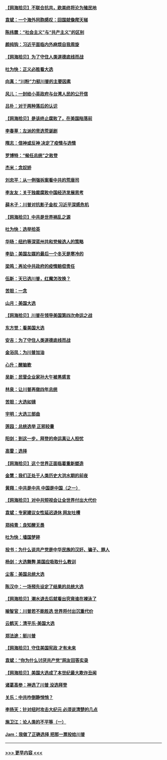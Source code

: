 #### [【网海拾贝】不联合抗共，欧美终将沦为殖民地](../pages/nsc993/n12565068.md?t=11221303) 
#### [袁斌：一个海外同胞感叹：回国就像爬天梯](../pages/nsc993/n12564986.md?t=11221303) 
#### [陈纬霆：“社会主义”与“共产主义”的区别](../pages/nsc993/n12562417.md?t=11221303) 
#### [颜纯钩：习近平面临内外麻烦自我周旋](../pages/nsc993/n12563356.md?t=11221303) 
#### [【网海拾贝】为了守住人类道德底线而战](../pages/nsc993/n12562542.md?t=11221303) 
#### [吐为快：正义必胜看大选](../pages/nsc993/n12561967.md?t=11221303) 
#### [向真：“川粉”力挺川普的主要因素](../pages/nsc993/n12560774.md?t=11221303) 
#### [风儿：一封给小英政府与台湾人民的公开信](../pages/nsc993/n12560581.md?t=11221303) 
#### [吕朴：对于两种落后的认识](../pages/nsc993/n12560492.md?t=11221303) 
#### [【网海拾贝】是该终止腐败了，在美国陷落前](../pages/nsc993/n12559936.md?t=11221303) 
#### [李春草：左派的竞选荒诞剧](../pages/nsc993/n12558380.md?t=11221303) 
#### [隋志：信神或反神 决定了疫情与选情](../pages/nsc993/n12558255.md?t=11221303) 
#### [罗博特：“候任总统”之败登](../pages/nsc993/n12558189.md?t=11221303) 
#### [杰米：念奴娇](../pages/nsc993/n12558174.md?t=11221303) 
#### [刘忠平：从一例强拆案看中共的荒唐司](../pages/nsc993/n12558036.md?t=11221303) 
#### [李友友：关于独裁腐败中国经济发展思考](../pages/nsc993/n12558004.md?t=11221303) 
#### [薛木子：川普对抗影子金权 习近平深感危机](../pages/nsc993/n12557342.md?t=11221303) 
#### [【网海拾贝】中共是世界祸乱之源](../pages/nsc993/n12555353.md?t=11221303) 
#### [吐为快：选举拾英](../pages/nsc993/n12555041.md?t=11221303) 
#### [华旸：纽约等深蓝州共和党候选人的策略](../pages/nsc993/n12554309.md?t=11221303) 
#### [李劼：美国左媒的最后一个冬天是寒冷的](../pages/nsc993/n12552947.md?t=11221303) 
#### [梁鸣：再论中共政府的疫情赔偿责任](../pages/nsc993/n12553012.md?t=11221303) 
#### [伍新：天已选川普，红魔怎改换？](../pages/nsc993/n12552970.md?t=11221303) 
#### [苦胆：一念](../pages/nsc993/n12552957.md?t=11221303) 
#### [山月：美国大选](../pages/nsc993/n12552446.md?t=11221303) 
#### [【网海拾贝】川普在领导美国第四次命运之战](../pages/nsc993/n12551973.md?t=11221303) 
#### [东方觉：看美国大选](../pages/nsc993/n12551647.md?t=11221303) 
#### [安吉：为了守住人类道德底线而战](../pages/nsc993/n12551111.md?t=11221303) 
#### [金浴凤：为川普加油](../pages/nsc993/n12551085.md?t=11221303) 
#### [心升：醒脑歌](../pages/nsc993/n12550984.md?t=11221303) 
#### [吴新：民营企业家孙大午被黑感言](../pages/nsc993/n12550656.md?t=11221303) 
#### [林泉：让川普再做四年总统](../pages/nsc993/n12550640.md?t=11221303) 
#### [苦胆：大选如镜](../pages/nsc993/n12550630.md?t=11221303) 
#### [宇明：大选三部曲](../pages/nsc993/n12550603.md?t=11221303) 
#### [莲园：总统选举 正邪较量](../pages/nsc993/n12550594.md?t=11221303) 
#### [阳剑：到这一步，拜登的命运真让人担忧](../pages/nsc993/n12549093.md?t=11221303) 
#### [高雷：选择](../pages/nsc993/n12549087.md?t=11221303) 
#### [【网海拾贝】这个世界正面临着重新塑造](../pages/nsc993/n12548326.md?t=11221303) 
#### [金慧：我们正处于人类历史大洪水期的前夜](../pages/nsc993/n12547914.md?t=11221303) 
#### [黄翔：中共是中共 中国是中国（之一）](../pages/nsc993/n12547576.md?t=11221303) 
#### [【网海拾贝】对中共短视会让全世界付出大代价](../pages/nsc993/n12546043.md?t=11221303) 
#### [袁斌：专家建议女性延迟退休 网友吐槽](../pages/nsc993/n12545424.md?t=11221303) 
#### [郑纯青：良知醒无畏](../pages/nsc993/n12545394.md?t=11221303) 
#### [吐为快：墙国梦碎](../pages/nsc993/n12545309.md?t=11221303) 
#### [投书：为什么说共产党是中华民族的汉奸、骗子、罪人](../pages/nsc993/n12545089.md?t=11221303) 
#### [杨剑：大选舞弊 美国应吸取什么教训](../pages/nsc993/n12543937.md?t=11221303) 
#### [尘客：美国总统大选](../pages/nsc993/n12543828.md?t=11221303) 
#### [陈汉中：一场预先设定了结果的总统大选](../pages/nsc993/n12543564.md?t=11221303) 
#### [【网海拾贝】潮水退去后就看出究竟谁在裸泳了](../pages/nsc993/n12543321.md?t=11221303) 
#### [喻智官：川普若不能胜选 世界将付出沉重代价](../pages/nsc993/n12541352.md?t=11221303) 
#### [云鹤天：清平乐‧美国大选](../pages/nsc993/n12540916.md?t=11221303) 
#### [郑法途：挺川普](../pages/nsc993/n12540898.md?t=11221303) 
#### [【网海拾贝】守住美国宪政 才有未来](../pages/nsc993/n12540423.md?t=11221303) 
#### [袁斌：“你为什么讨厌共产党”网友回答实录](../pages/nsc993/n12540208.md?t=11221303) 
#### [【网海拾贝】美国大选成了本世纪最大欺诈丑闻](../pages/nsc993/n12538029.md?t=11221303) 
#### [诸葛高参：神选了川普 没选拜登](../pages/nsc993/n12537664.md?t=11221303) 
#### [关乐：中共咋倒静悄悄？](../pages/nsc993/n12537615.md?t=11221303) 
#### [李扬天：针对纽时攻击大纪元 必须说清楚的几点](../pages/nsc993/n12536001.md?t=11221303) 
#### [施卫江：论人类的不平等（一）](../pages/nsc993/n12535700.md?t=11221303) 
#### [Jam：我做了正确选择 把那一票投给川普](../pages/nsc993/n12535743.md?t=11221303) 

----
#### [ >>> 更早内容 <<< ](../indexes/nsc993-earlier.md)
